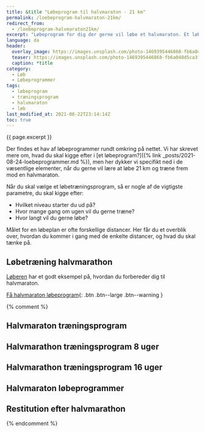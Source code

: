 ```yaml
---
title: &title "Løbeprogram til halvmaraton - 21 km"
permalink: /loebeprogram-halvmaraton-21km/
redirect_from:
  - /loebeprogram-halvmaraton21km/
excerpt: "Løbeprogram for dig der gerne vil løbe et halvmaraton. Et løbeprogram til halvmaraton tager typisk 12-20 uger. Inden du går i gang med et løbetræningsprogram til at løbe 21 km, så sørg for at du allerede kan løbe 10 km."
language: da
header:
  overlay_image: https://images.unsplash.com/photo-1469395446868-fb6a048d5ca3?ixlib=rb-1.2.1&ixid=MnwxMjA3fDB8MHxwaG90by1wYWdlfHx8fGVufDB8fHx8&auto=format&fit=crop&w=1990&q=5
  teaser: https://images.unsplash.com/photo-1469395446868-fb6a048d5ca3?ixlib=rb-1.2.1&ixid=MnwxMjA3fDB8MHxwaG90by1wYWdlfHx8fGVufDB8fHx8&auto=format&fit=crop&w=400&q=5
  caption: *title
category:
  - Løb
  - Løbeprogrammer
tags:
  - løbeprogram
  - træningsprogram
  - halvmaraton
  - løb
last_modified_at: 2021-08-22T23:14:14Z
toc: true
---
```


{{ page.excerpt }}

Der findes et hav af løbeprogrammer rundt omkring på nettet. Vi har skrevet mere om, hvad du skal kigge efter i [et løbeprogram?]({% link _posts/2021-08-24-loebeprogrammer.md %}), men her dykker vi specifikt ned i de væsentlige elementer, når du gerne vil lære at løbe 21 km og træne frem mod en halvmaraton.

Når du skal vælge et løbetræningsprogram, så er nogle af de vigtigste parametre, du skal kigge efter:

- Hvilket niveau starter du ud på?
- Hvor mange gang om ugen vil du gerne træne?
- Hvor langt vil du gerne løbe?

Målet for en løbeplan er ofte forskellige distancer. Her får du et overblik over, hvordan du kommer i gang med de enkelte distancer, og hvad du skal tænke på.

## Løbetræning halvmarathon

[Løberen](https://www.loberen.dk/Halvmaraton) har et godt eksempel på, hvordan du forbereder dig til halvmaraton.

[Få halvmaraton løbeprogram](https://www.loberen.dk/Halvmaraton){: .btn .btn--large .btn--warning }

{% comment %}
## Halvmaraton træningsprogram

## Halvmarathon træningsprogram 8 uger

## Halvmarathon træningsprogram 16 uger

## Halvmaraton løbeprogrammer

## Restitution efter halvmarathon
{% endcomment %}
